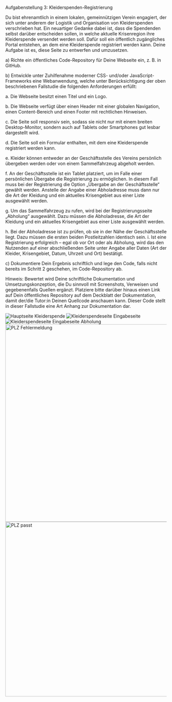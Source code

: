 Aufgabenstellung 3: Kleiderspenden-Registrierung

Du bist ehrenamtlich in einem lokalen, gemeinnützigen Verein engagiert, der sich unter anderem der Logistik und Organisation von Kleiderspenden verschrieben hat. Ein neuartiger Gedanke dabei ist, dass die Spendenden selbst darüber entscheiden sollen, in welche aktuelle Krisenregion ihre Kleiderspende versendet werden soll. Dafür soll ein öffentlich zugängliches Portal entstehen, an dem eine Kleiderspende registriert werden kann. Deine Aufgabe ist es, diese Seite zu entwerfen und umzusetzen.

a) Richte ein öffentliches Code-Repository für Deine Webseite ein, z. B. in GitHub.

b) Entwickle unter Zuhilfenahme moderner CSS- und/oder JavaScript-Frameworks eine Webanwendung, welche unter Berücksichtigung der oben beschriebenen Fallstudie die folgenden Anforderungen erfüllt:

a. Die Webseite besitzt einen Titel und ein Logo.

b. Die Webseite verfügt über einen Header mit einer globalen Navigation, einen Content-Bereich und einen Footer mit rechtlichen Hinweisen.

c. Die Seite soll responsiv sein, sodass sie nicht nur mit einem breiten Desktop-Monitor, sondern auch auf Tablets oder Smartphones gut lesbar dargestellt wird.

d. Die Seite soll ein Formular enthalten, mit dem eine Kleiderspende registriert werden kann.

e. Kleider können entweder an der Geschäftsstelle des Vereins persönlich übergeben werden oder von einem Sammelfahrzeug abgeholt werden.

f. An der Geschäftsstelle ist ein Tablet platziert, um im Falle einer persönlichen Übergabe die Registrierung zu ermöglichen. In diesem Fall muss bei der Registrierung die Option „Übergabe an der Geschäftsstelle“ gewählt werden. Anstelle der Angabe einer Abholadresse muss dann nur die Art der Kleidung und ein aktuelles Krisengebiet aus einer Liste ausgewählt werden.

g. Um das Sammelfahrzeug zu rufen, wird bei der Registrierungsseite „Abholung“ ausgewählt. Dazu müssen die Abholadresse, die Art der Kleidung und ein aktuelles Krisengebiet aus einer Liste ausgewählt werden.

h. Bei der Abholadresse ist zu prüfen, ob sie in der Nähe der Geschäftsstelle liegt. Dazu müssen die ersten beiden Postleitzahlen identisch sein.
i. Ist eine Registrierung erfolgreich – egal ob vor Ort oder als Abholung, wird das den Nutzenden auf einer abschließenden Seite unter Angabe aller Daten (Art der Kleider, Krisengebiet, Datum, Uhrzeit und Ort) bestätigt.

c) Dokumentiere Dein Ergebnis schriftlich und lege den Code, falls nicht bereits im Schritt 2 geschehen, im Code-Repository ab.

Hinweis: Bewertet wird Deine schriftliche Dokumentation und Umsetzungskonzeption, die Du sinnvoll mit Screenshots, Verweisen und gegebenenfalls Quellen ergänzt. Platziere bitte darüber hinaus einen Link auf Dein öffentliches Repository auf dem Deckblatt der Dokumentation, damit der/die Tutor:in Deinen Quellcode anschauen kann. Dieser Code stellt in dieser Fallstudie eine Art Anhang zur Dokumentation dar.

![Hauptseite Kleiderspende](https://github.com/xhenetastu/Kleiderspenden-Registrierung/assets/164858775/307f5169-5d66-4b33-94c6-b472e3949f80)
![Kleiderspendeseite Eingabeseite](https://github.com/xhenetastu/Kleiderspenden-Registrierung/assets/164858775/08b456bc-8c6d-4989-b731-ab3cca979753)
![Kleiderspendeseite Eingabeseite Abholung](https://github.com/xhenetastu/Kleiderspenden-Registrierung/assets/164858775/b21dbcc9-ec90-4cac-9a00-f3231f4c1f11)
<img width="615" alt="PLZ Fehlermeldung" src="https://github.com/xhenetastu/Kleiderspenden-Registrierung/assets/164858775/e58f965f-4c50-409c-9d1b-58ef28d6d40b">
<img width="544" alt="PLZ passt" src="https://github.com/xhenetastu/Kleiderspenden-Registrierung/assets/164858775/b624a4b1-2285-4797-9bd7-1f27ff63afd7">



